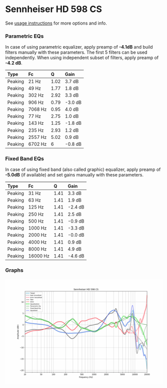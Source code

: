 # Sennheiser HD 598 CS
See [usage instructions](https://github.com/jaakkopasanen/AutoEq#usage) for more options and info.

### Parametric EQs
In case of using parametric equalizer, apply preamp of **-4.1dB** and build filters manually
with these parameters. The first 5 filters can be used independently.
When using independent subset of filters, apply preamp of **-4.2 dB**.

| Type    | Fc      |    Q | Gain    |
|:--------|:--------|:-----|:--------|
| Peaking | 21 Hz   | 1.02 | 3.7 dB  |
| Peaking | 49 Hz   | 1.77 | 1.8 dB  |
| Peaking | 302 Hz  | 2.92 | 3.3 dB  |
| Peaking | 906 Hz  | 0.79 | -3.0 dB |
| Peaking | 7068 Hz | 0.95 | 4.0 dB  |
| Peaking | 77 Hz   | 2.75 | 1.0 dB  |
| Peaking | 143 Hz  | 1.25 | -1.8 dB |
| Peaking | 235 Hz  | 2.93 | 1.2 dB  |
| Peaking | 2557 Hz | 5.02 | 0.9 dB  |
| Peaking | 6702 Hz | 6    | -0.8 dB |

### Fixed Band EQs
In case of using fixed band (also called graphic) equalizer, apply preamp of **-5.0dB**
(if available) and set gains manually with these parameters.

| Type    | Fc       |    Q | Gain    |
|:--------|:---------|:-----|:--------|
| Peaking | 31 Hz    | 1.41 | 3.3 dB  |
| Peaking | 63 Hz    | 1.41 | 1.9 dB  |
| Peaking | 125 Hz   | 1.41 | -2.4 dB |
| Peaking | 250 Hz   | 1.41 | 2.5 dB  |
| Peaking | 500 Hz   | 1.41 | -0.9 dB |
| Peaking | 1000 Hz  | 1.41 | -3.3 dB |
| Peaking | 2000 Hz  | 1.41 | -0.0 dB |
| Peaking | 4000 Hz  | 1.41 | 0.9 dB  |
| Peaking | 8000 Hz  | 1.41 | 4.9 dB  |
| Peaking | 16000 Hz | 1.41 | -4.6 dB |

### Graphs
![](./Sennheiser%20HD%20598%20CS.png)